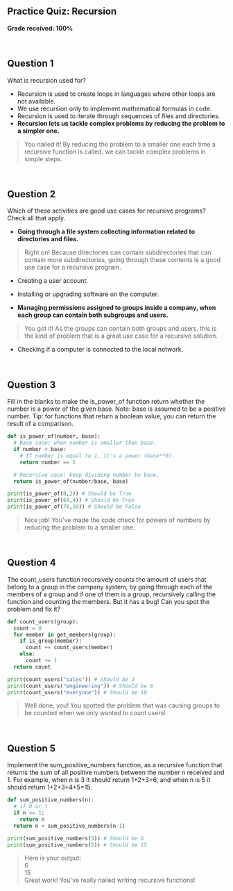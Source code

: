 ## Practice Quiz: Recursion

__Grade received: 100%__

<br>

## Question 1

What is recursion used for?

* Recursion is used to create loops in languages where other loops are not available.
* We use recursion only to implement mathematical formulas in code.
* Recursion is used to iterate through sequences of files and directories.
* **Recursion lets us tackle complex problems by reducing the problem to a simpler one.**

> You nailed it! By reducing the problem to a smaller one each time a recursive function is called, we can tackle complex problems in simple steps.

<br>

## Question 2

Which of these activities are good use cases for recursive programs? Check all that apply.

* **Going through a file system collecting information related to directories and files.**

> Right on! Because directories can contain subdirectories that can contain more subdirectories, going through these contents is a good use case for a recursive program.


* Creating a user account.


* Installing or upgrading software on the computer.


* **Managing permissions assigned to groups inside a company, when each group can contain both subgroups and users.**

> You got it! As the groups can contain both groups and users, this is the kind of problem that is a great use case for a recursive solution.


* Checking if a computer is connected to the local network.


<br>

## Question 3

Fill in the blanks to make the is_power_of function return whether the number is a power of the given base. Note: base is assumed to be a positive number. Tip: for functions that return a boolean value, you can return the result of a comparison.


```python
def is_power_of(number, base):
  # Base case: when number is smaller than base.
  if number < base:
    # If number is equal to 1, it's a power (base**0).
    return number == 1

  # Recursive case: keep dividing number by base.
  return is_power_of(number/base, base)

print(is_power_of(8,2)) # Should be True
print(is_power_of(64,4)) # Should be True
print(is_power_of(70,10)) # Should be False
```

> Nice job! You've made the code check for powers of numbers
by reducing the problem to a smaller one.

<br>

## Question 4

The count_users function recursively counts the amount of users that belong to a group in the company system, by going through each of the members of a group and if one of them is a group, recursively calling the function and counting the members. But it has a bug! Can you spot the problem and fix it?

```python
def count_users(group):
  count = 0
  for member in get_members(group):
    if is_group(member):
      count += count_users(member)
    else:
      count += 1
  return count

print(count_users("sales")) # Should be 3
print(count_users("engineering")) # Should be 8
print(count_users("everyone")) # Should be 18
```

> Well done, you! You spotted the problem that was causing
groups to be counted when we only wanted to count users!

<br>

## Question 5

Implement the sum_positive_numbers function, as a recursive function that returns the sum of all positive numbers between the number n received and 1. For example, when n is 3 it should return 1+2+3=6, and when n is 5 it should return 1+2+3+4+5=15.

```python
def sum_positive_numbers(n):
  # if 0 or 1
  if n <= 1:
    return n
  return n + sum_positive_numbers(n-1)

print(sum_positive_numbers(3)) # Should be 6
print(sum_positive_numbers(5)) # Should be 15
```

> Here is your output:
<br>6
<br>15
<br> Great work! You've really nailed writing recursive
functions!